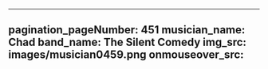 ------
pagination_pageNumber: 451
musician_name: Chad
band_name: The Silent Comedy
img_src: images/musician0459.png
onmouseover_src: 
------